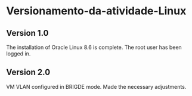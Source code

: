 # Versionamento-da-atividade-Linux

## Version 1.0

The installation of Oracle Linux 8.6 is complete. The root user has been logged in.


## Version 2.0

VM VLAN configured in BRIGDE mode. Made the necessary adjustments.
